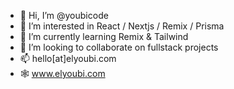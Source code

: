 - 👋 Hi, I’m @youbicode
- 👀 I’m interested in React / Nextjs / Remix / Prisma 
- 🌱 I’m currently learning Remix & Tailwind
- 💞️ I’m looking to collaborate on fullstack projects
- 📫 hello[at]elyoubi.com
- 🕸 www.elyoubi.com

<!---
youbicode/youbicode is a ✨ special ✨ repository because its `README.md` (this file) appears on your GitHub profile.
You can click the Preview link to take a look at your changes.
--->
